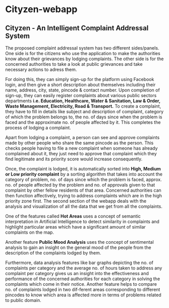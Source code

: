 # Cityzen-webapp

##  Cityzen - An Intelligent Complaint Addressal System

The proposed complaint addressal system has two different sides/panels. One side is for the citizens who use the application to make the authorities know about their grievances by lodging complaints. The other side is for the concerned authorities to take a look at public grievances and take necessary actions to adress them.

For doing this, they can simply sign-up for the platform using Facebook login, and then give a short description about themselves including their name, address, city, state, pincode & contact number. Upon completion of sign-up, they can easily register complaints about various public sectors departments <b>i.e. Education, Healthcare, Water & Sanitation, Law & Order, Waste Management, Electricity, Road & Transport.</b> To create a complaint, they have to fill in details like subject and description of complaint, category of which the problem belongs to, the no. of days since when the problem is faced and the approximate no. of people affected by it. This completes the process of lodging a complaint. 

Apart from lodging a complaint, a person can see and approve complaints made by other people who share the same pincode as the person. This checks people having to file a new complaint when someone has already complained about it, they just need to approve that complaint which they find legitimate and its priority score would increase consequently.  

Once, the complaint is lodged, it is automatically sorted into <b>High, Medium or Low priority complaint</b> by a sorting algorithm that takes into account the category of problem, no. of days since which the problem is faced, approx. no. of people affected by the problem and no. of approvals given to that complaint by other fellow residents of that area. Concerned authorities can then function affectively, trying to address complaints which are in the high priority zone first. The second section of the webapp deals with the analysis and visualization of all the data that we get from all the complaints. 

One of the features called <b>Hot Areas</b> uses a concept of semantic interpretation in Artificial Intelligence to detect similarity in complaints and highlight particular areas which have a significant amount of similar complaints on the map. 

Another feature <b>Public Mood Analysis</b> uses the concept of sentimental analysis to gain an insight on the general mood of the people from the description of the complaints lodged by them. 

Furthermore, data analysis features like bar graphs depicting the no. of complaints per category and the average no. of hours taken to address any complaint per category gives us an insight into the effectiveness and performance of the concerned authorities for each category in solving the complaints which come in their notice. Another feature helps to compare no. of complaints lodged in two dif-ferent areas corresponding to different pincodes to know which area is affected more in terms of problems related to public domain.

